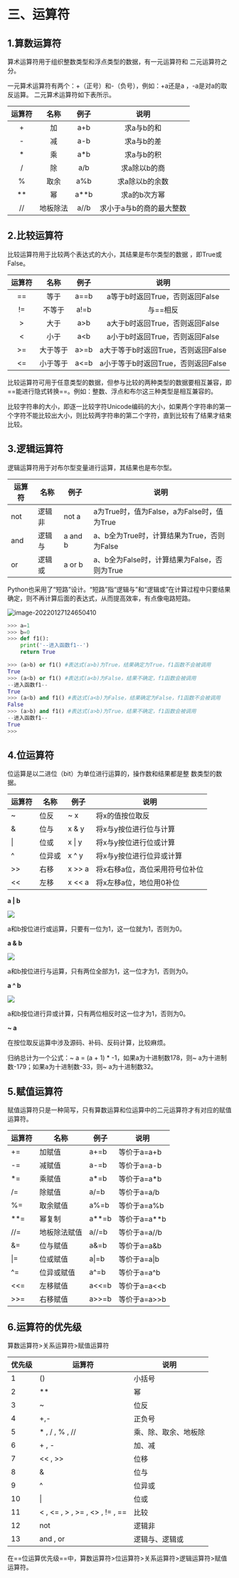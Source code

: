 # 三、运算符

## 1.算数运算符

算术运算符用于组织整数类型和浮点类型的数据，有一元运算符和 二元运算符之分。

一元算术运算符有两个：+（正号）和-（负号），例如：+a还是a ，-a是对a的取反运算。 二元算术运算符如下表所示。

| 运算符 |   名称   | 例子 |           说明           |
| :----: | :------: | :--: | :----------------------: |
|   +    |    加    | a+b  |        求a与b的和        |
|   -    |    减    | a-b  |        求a与b的差        |
|   *    |    乘    | a*b  |        求a与b的积        |
|   /    |    除    | a/b  |       求a除以b的商       |
|   %    |   取余   | a%b  |      求a除以b的余数      |
|   **   |    幂    | a**b |       求a的b次方幂       |
|   //   | 地板除法 | a//b | 求小于a与b的商的最大整数 |

## 2.比较运算符

比较运算符用于比较两个表达式的大小，其结果是布尔类型的数据 ，即True或False。

| 运算符 |   名称   | 例子 |                说明                 |
| :----: | :------: | :--: | :---------------------------------: |
|   ==   |   等于   | a==b |   a等于b时返回True，否则返回False   |
|   !=   |  不等于  | a!=b |              与==相反               |
|   >    |   大于   | a>b  |   a大于b时返回True，否则返回False   |
|   <    |   小于   | a<b  |   a小于b时返回True，否则返回False   |
|   >=   | 大于等于 | a>=b | a大于等于b时返回True，否则返回False |
|   <=   | 小于等于 | a<=b | a小于等于b时返回True，否则返回False |

比较运算符可用于任意类型的数据，但参与比较的两种类型的数据要相互兼容，即==能进行隐式转换==。例如：整数、浮点和布尔这三种类型是相互兼容的。

比较字符串的大小，即逐一比较字符Unicode编码的大小，如果两个字符串的第一个字符不能比较出大小，则比较两字符串的第二个字符，直到比较有了结果才结束比较。

## 3.逻辑运算符

逻辑运算符用于对布尔型变量进行运算，其结果也是布尔型。

| 运算符 | 名称   | 例子    | 说明                                         |
| ------ | ------ | ------- | -------------------------------------------- |
| not    | 逻辑非 | not a   | a为True时，值为False，a为False时，值为True   |
| and    | 逻辑与 | a and b | a、b全为True时，计算结果为True，否则为False  |
| or     | 逻辑或 | a or b  | a、b全为False时，计算结果为False，否则为True |

Python也采用了“短路”设计。“短路”指“逻辑与”和“逻辑或”在计算过程中只要结果确定，则不再计算后面的表达式，从而提高效率，有点像电路短路。

![image-20220127124650410](https://gitee.com/yibaiwan/image/raw/master/image/202201281423565.png)

```python
>>> a=1
>>> b=0
>>> def f1():
	print('--进入函数f1--')
	return True

>>> (a>b) or f1() #表达式(a>b)为True，结果确定为True，f1函数不会被调用
True
>>> (a<b) or f1() #表达式(a<b)为False，结果不确定，f1函数会被调用
--进入函数f1--
True
>>> (a<b) and f1() #表达式(a<b)为False，结果确定为False，f1函数不会被调用
False
>>> (a>b) and f1() #表达式(a>b)为True，结果不确定，f1函数会被调用
--进入函数f1--
True
>>> 
```

## 4.位运算符

位运算是以二进位（bit）为单位进行运算的，操作数和结果都是整 数类型的数据。

| 运算符 | 名称   | 例子   | 说明                           |
| ------ | ------ | ------ | ------------------------------ |
| ~      | 位反   | ~ x    | 将x的值按位取反                |
| &      | 位与   | x & y  | 将x与y按位进行位与计算         |
| \|     | 位或   | x \| y | 将x与y按位进行位或计算         |
| ^      | 位异或 | x ^ y  | 将x与y按位进行位异或计算       |
| >>     | 右移   | x >> a | 将x右移a位，高位采用符号位补位 |
| <<     | 左移   | x << a | 将x左移a位，地位用0补位        |

**a | b**

![](https://gitee.com/yibaiwan/image/raw/master/image/202201271505689.png)

a和b按位进行或运算，只要有一位为1，这一位就为1，否则为0。

**a & b**

![](https://gitee.com/yibaiwan/image/raw/master/image/202201281423213.png)

a和b按位进行与运算，只有两位全部为1，这一位才为1，否则为0。

**a ^ b**

![](https://gitee.com/yibaiwan/image/raw/master/image/202201271512404.png)

a和b按位进行异或计算，只有两位相反时这一位才为1，否则为0。

**~ a**

在按位取反运算中涉及源码、补码、反码计算，比较麻烦。

归纳总计为一个公式：~ a = (a + 1) * -1，如果a为十进制数178，则~ a为十进制数-179；如果a为十进制数-33，则~ a为十进制数32。

## 5.赋值运算符

赋值运算符只是一种简写，只有算数运算和位运算中的二元运算符才有对应的赋值运算符。

| 运算符 | 名称         | 例子  | 说明         |
| ------ | ------------ | ----- | ------------ |
| +=     | 加赋值       | a+=b  | 等价于a=a+b  |
| -=     | 减赋值       | a-=b  | 等价于a=a-b  |
| *=     | 乘赋值       | a*=b  | 等价于a=a*b  |
| /=     | 除赋值       | a/=b  | 等价于a=a/b  |
| %=     | 取余赋值     | a%=b  | 等价于a=a%b  |
| **=    | 幂复制       | a**=b | 等价于a=a**b |
| //=    | 地板除法赋值 | a//=b | 等价于a=a//b |
| &=     | 位与赋值     | a&=b  | 等价于a=a&b  |
| \|=    | 位或赋值     | a\|=b | 等价于a=a\|b |
| ^=     | 位异或赋值   | a^=b  | 等价于a=a^b  |
| <<=    | 左移赋值     | a<<=b | 等价于a=a<<b |
| >>=    | 右移赋值     | a>>=b | 等价于a=a>>b |



## 6.运算符的优先级

算数运算符>关系运算符>赋值运算符

| 优先级 | 运算符                         | 说明                 |
| ------ | ------------------------------ | -------------------- |
| 1      | ()                             | 小括号               |
| 2      | **                             | 幂                   |
| 3      | ~                              | 位反                 |
| 4      | +,-                            | 正负号               |
| 5      | * , / , % , //                 | 乘、除、取余、地板除 |
| 6      | + , -                          | 加、减               |
| 7      | << , >>                        | 位移                 |
| 8      | &                              | 位与                 |
| 9      | ^                              | 位异或               |
| 10     | \|                             | 位或                 |
| 11     | < , <= , > , >= , <> , != , == | 比较                 |
| 12     | not                            | 逻辑非               |
| 13     | and , or                       | 逻辑与、逻辑或       |

在==位运算优先级==中，算数运算符>位运算符>关系运算符>逻辑运算符>赋值运算符。